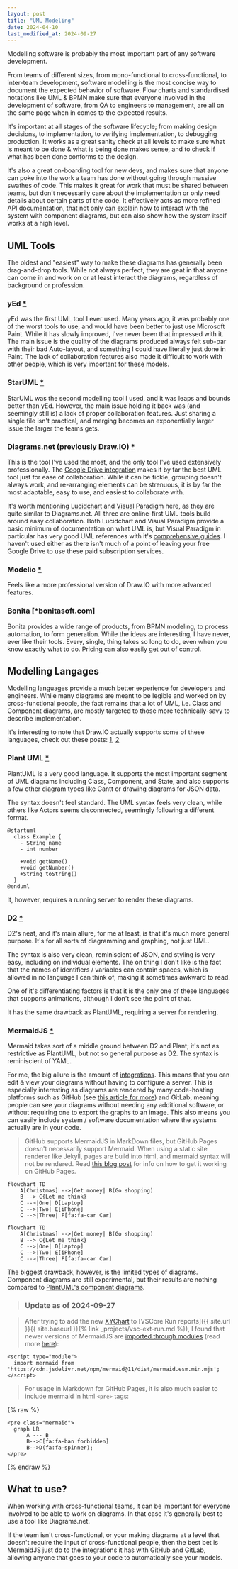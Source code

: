```yaml
---
layout: post
title: "UML Modeling"
date: 2024-04-10
last_modified_at: 2024-09-27
---
```


Modelling software is probably the most important part of any software development.

From teams of different sizes, from mono-functional to cross-functional, to inter-team development, software modelling is the most concise way to document the expected behavior of software. Flow charts and standardised notations like UML & BPMN make sure that everyone involved in the development of software, from QA to engineers to management, are all on the same page when in comes to the expected results.

It's important at all stages of the software lifecycle; from making design decisions, to implementation, to verifying implementation, to debugging production. It works as a great sanity check at all levels to make sure what is meant to be done & what is being done makes sense, and to check if what has been done conforms to the design.

It's also a great on-boarding tool for new devs, and makes sure that anyone can poke into the work a team has done without going through massive swathes of code. This makes it great for work that must be shared between teams, but don't necessarily care about the implementation or only need details about certain parts of the code. It effectively acts as more refined API documentation, that not only can explain how to interact with the system with component diagrams, but can also show how the system itself works at a high level.

## UML Tools
The oldest and "easiest" way to make these diagrams has generally been drag-and-drop tools. While not always perfect, they are geat in that anyone can come in and work on or at least interact the diagrams, regardless of background or profession.

### yEd [*](https://www.yworks.com/products/yed)
yEd was the first UML tool I ever used. Many years ago, it was probably one of the worst tools to use, and would have been better to just use Microsoft Paint. While it has slowly improved, I've never been that impressed with it. The main issue is the quality of the diagrams produced always felt sub-par with their bad Auto-layout, and something I could have literally just done in Paint. The lack of collaboration features also made it difficult to work with other people, which is very important for these models.

### StarUML [*](https://staruml.io/)
StarUML was the second modelling tool I used, and it was leaps and bounds better than yEd. However, the main issue holding it back was (and seemingly still is) a lack of proper collaboration features. Just sharing a single file isn't practical, and merging becomes an exponentially larger issue the larger the teams gets.

### Diagrams.net (previously Draw.IO) [*](https://app.diagrams.net/)
This is the tool I've used the most, and the only tool I've used extensively professionally. The [Google Drive integration](https://www.drawio.com/blog/google-shared-drives) makes it by far the best UML tool just for ease of collaboration. While it can be fickle, grouping doesn't always work, and re-arranging elements can be strenuous, it is by far the most adaptable, easy to use, and easiest to collaborate with.

It's worth mentioning [Lucidchart](www.lucidchart.com) and [Visual Paradigm](www.visual-paradigm.com) here, as they are quite similar to Diagrams.net. All three are online-first UML tools build around easy collaboration. Both Lucidchart and Visual Paradigm provide a basic minimum of documentation on what UML is, but Visual Paradigm in particular has very good UML references with it's [comprehensive guides](https://www.visual-paradigm.com/guide/). I haven't used either as there isn't much of a point of leaving your free Google Drive to use these paid subscription services.

### Modelio [*](https://www.modelio.org/index.htm)
Feels like a more professional version of Draw.IO with more advanced features.

### Bonita [*bonitasoft.com]
Bonita provides a wide range of products, from BPMN modeling, to process automation, to form generation. While the ideas are interesting, I have never, ever like their tools. Every, single, thing takes so long to do, even when you know exactly what to do. Pricing can also easily get out of control.

## Modelling Langages

Modelling languages provide a much better experience for developers and engineers. While many diagrams are meant to be legible and worked on by cross-functional people, the fact remains that a lot of UML, i.e. Class and Component diagrams, are mostly targeted to those more technically-savy to describe implementation.

It's interesting to note that Draw.IO actually supports some of these languages, check out these posts: [1](https://www.drawio.com/blog/mermaid-diagrams), [2](https://www.drawio.com/blog/diagrams-from-code)

### Plant UML [*](https://plantuml.com/)

PlantUML is a very good language. It supports the most important segment of UML diagrams including Class, Component, and State, and also supports a few other diagram types like Gantt or drawing diagrams for JSON data.

The syntax doesn't feel standard. The UML syntax feels very clean, while others like Actors seems disconnected, seemingly following a different format.

```plantuml
@startuml
  class Example {
    - String name
    - int number 
    
    +void getName()
    +void getNumber()
    +String toString()
  }
@enduml
```

It, however, requires a running server to render these diagrams.

### D2 [*](https://d2lang.com/)
D2's neat, and it's main allure, for me at least, is that it's much more general purpose. It's for all sorts of diagramming and graphing, not just UML.

The syntax is also very clean, reminiscient of JSON, and styling is very easy, including on individual elements. The on thing I don't like is the fact that the names of identifiers / variables can contain spaces, which is allowed in no language I can think of, making it sometimes awkward to read.

One of it's differentiating factors is that it is the only one of these languages that supports animations, although I don't see the point of that.

It has the same drawback as PlantUML, requiring a server for rendering.

### MermaidJS [*](https://mermaid.js.org/)
Mermaid takes sort of a middle ground between D2 and Plant; it's not as restrictive as PlantUML, but not so general purpose as D2. The syntax is reminiscient of YAML.

For me, the big allure is the amount of [integrations](https://mermaid.js.org/ecosystem/integrations-community.html). This means that you can edit & view your diagrams without having to configure a server. This is especially interesting as diagrams are rendered by many code-hosting platforms such as GitHub (see [this article for more](https://docs.github.com/en/get-started/writing-on-github/working-with-advanced-formatting/creating-diagrams)) and GitLab, meaning people can see your diagrams without needing any additional software, or without requiring one to export the graphs to an image. This also means you can easily include system / software documentation where the systems actually are in your code.

> GitHub supports MermaidJS in MarkDown files, but GitHub Pages doesn't necessarily support Mermaid. When using a static site renderer like Jekyll, pages are build into html, and mermaid syntax will not be rendered. Read [this blog post](https://jackgruber.github.io/2021-05-09-Embed-Mermaid-in-Jekyll-without-plugin/) for info on how to get it working on GitHub Pages.

<script src="https://unpkg.com/mermaid@8.9.3/dist/mermaid.min.js"></script>

<script>
$(document).ready(function () {
  mermaid.initialize({
    startOnLoad:true,
    theme: "default",
  });
  window.mermaid.init(undefined, document.querySelectorAll('.language-mermaid'));
});
</script>

```
flowchart TD
    A[Christmas] -->|Get money| B(Go shopping)
    B --> C{Let me think}
    C -->|One| D[Laptop]
    C -->|Two| E[iPhone]
    C -->|Three| F[fa:fa-car Car]
```
```mermaid
flowchart TD
    A[Christmas] -->|Get money| B(Go shopping)
    B --> C{Let me think}
    C -->|One| D[Laptop]
    C -->|Two| E[iPhone]
    C -->|Three| F[fa:fa-car Car]
```

The biggest drawback, however, is the limited types of diagrams. Component diagrams are still experimental, but their results are nothing compared to [PlantUML's component diagrams](https://plantuml.com/component-diagram).


> ### Update as of 2024-09-27

> After trying to add the new [XYChart](https://mermaid.js.org/syntax/xyChart.html) to [VSCore Run reports]({{ site.url }}{{ site.baseurl }}{% link _projects/vsc-ext-run.md %}), I found that newer versions of MermaidJS are [imported through modules](https://mermaid.js.org/config/usage.html)
(read more [here](https://github.com/mermaid-js/mermaid/blob/develop/CHANGELOG.md)):

> 
```
<script type="module">
  import mermaid from 'https://cdn.jsdelivr.net/npm/mermaid@11/dist/mermaid.esm.min.mjs';
</script>
```

> For usage in Markdown for GitHub Pages, it is also much easier to include mermaid in html `<pre>` tags:

{% raw %}
```{r}
<pre class="mermaid">
  graph LR
      A --- B
      B-->C[fa:fa-ban forbidden]
      B-->D(fa:fa-spinner);
</pre>
```
{% endraw %}

## What to use?

When working with cross-functional teams, it can be important for everyone involved to be able to work on diagrams. In that case it's generally best to use a tool like Diagrams.net.

If the team isn't cross-functional, or your making diagrams at a level that doesn't require the input of cross-functional people, then the best bet is MermaidJS just do to the integrations it has with GitHub and GitLab, allowing anyone that goes to your code to automatically see your models.
